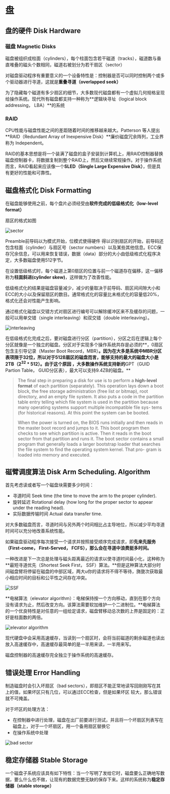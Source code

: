 # 盘

## 盘的硬件 Disk Hardware

### 磁盘 Magnetic Disks

磁盘被组织成柱面（cylinders），每个柱面包含若干磁道（tracks），磁道数与垂直堆叠的磁头个数相同，磁道右被划分为若干扇区（sector）

对磁盘驱动程序有重要意义的一个设备特性是：控制器是否可以同时控制两个或多个驱动器进行寻道，这就是**重叠寻道（overlapped seek）**

为了隐藏每个磁道有多少扇区的细节，大多数现代磁盘都有一个虚拟几何规格呈现给操作系统。现代所有磁盘都支持一种称为**逻辑块寻址（logical block addressing， LBA）**的系统

### RAID

CPU性能与磁盘性能之间的差距随着时间的推移越来越大。Patterson 等人提出**RAID（Redundant Array of Inexpensive Disk）**廉价磁盘冗余阵列，工业界称为 Independent。

RAID的基本思想是将一个装满了磁盘的盒子安装到计算机上，用RAID控制器替换磁盘控制器卡，将数据复制到整个RAID上，然后又继续常规操作。对于操作系统而言，RAID看起来应该像一个**SLED（Single Large Expensive Disk）**，但是具有更好的性能和可靠性。

## 磁盘格式化 Disk Formatting

在磁盘能够使用之前，每个盘片必须经受由**软件完成的低级格式化（low-level format）**

扇区的格式如图

![sector](https://blog-1300663127.cos.ap-shanghai.myqcloud.com/BackEnd_Notes/operating%20system/sector.png)

Preamble前导码以为模式开始，位模式使得硬件 得以识别扇区的开始，前导码还包含柱面（cylinder）与扇区号（sector numbers）以及某些其他信息。ECC保存冗余信息，可以用来恢复错误，数据（data）部分的大小由低级格式化程序决定，大多数磁盘使用512字节。

在设置低级格式时，每个磁道上第0扇区的位置与前一个磁道存在偏移，这一偏移称为**柱面斜进(cylinder skew)**，这样做为了改善性能。

低级格式化的结果是磁盘容量减少，减少的量取决于前导码、扇区间间隙大小和ECC的大小以及保留扇区的数目。通常格式化的容量比未格式化的容量低20%，格式化还会对性能产生影响。

通过格式化磁盘以交错方式对扇区进行编号可以解除缓冲区来不及缓存的问题，一般可以用单交错（single interleaving）和双交错（double interleaving）。

![interleaving](https://blog-1300663127.cos.ap-shanghai.myqcloud.com/BackEnd_Notes/operating%20system/interleaving.png)

在低级格式化完成之后，要对磁盘进行分区（partition），分区之后在逻辑上每个分区就像是一个独立的磁盘。分区对于实现多个操作系统共存是必须的**，0扇区包含主引导记录（Master Boot Record，MBR）**。因为在大多是系统中MBR分区表项限于32位，所以对于512B扇区的磁盘而言，能够支持的最大的磁盘大小是2TB（2<sup>32</sup> * 512）。由于这个原因 ，大多数操作系统支持新的**GPT（GUID Partion Table， GUID分区表），最大可以支持9.4ZB的磁盘。**

> The final step in preparing a disk for use is to perform a **high-level format** of each partition (separately). This operation lays down a boot block, the free storage administration (free list or bitmap), root directory, and an empty file system. It also puts a code in the partition table entry telling which file system is used in the partition because many operating systems support multiple incompatible file sys- tems (for historical reasons). At this point the system can be booted.
>
> When the power is turned on, the BIOS runs initially and then reads in the master boot record and jumps to it. This boot program then checks to see which partition is active. Then it reads in the boot sector from that partition and runs it. The boot sector contains a small program that generally loads a larger bootstrap loader that searches the file system to find the operating system kernel. That pro- gram is loaded into memory and executed.

## 磁臂调度算法  Disk Arm Scheduling. Algorithm

首先考虑读或者写一个磁盘块需要多少时间：

- 寻道时间 Seek time (the time to move the arm to the proper cylinder).
- 旋转延迟 Rotational delay (how long for the proper sector to appear under the reading head).
- 实际数据传输时间 Actual data transfer time.

对大多数磁盘而言，寻道时间与另外两个时间相比占主导地位，所以减少平均寻道时间可以充分地改善系统性能。

如果磁盘驱动程序每次接受一个请求并按照接受顺序完成请求，即**先来先服务（First-come， First-Served， FCFS），那么会在寻道中浪费挺多时间。**

一种改进是下一次总是处理与磁头距离最近的请求以使寻道时间最小化，这种称为**最短寻道优先（Shortest Seek First， SSF）算法。**但是这种算法大部分时间磁盘臂将停留在磁盘的中部区域，两大u你的请求将不得不等待，旖旎次获取最小相应时间的目标和公平性之间存在冲突。

![SSF](https://blog-1300663127.cos.ap-shanghai.myqcloud.com/BackEnd_Notes/operating%20system/SSF.png)

**电梯算法（elevator algorithm）：电梯保持按一个方向移动，直到在那个方向没有请求为止，然后改变方向。该算法需要软加维护一个二进制位。**电梯算法的一个优良特性是对任意的一组给定请求，磁盘臂移动总次数的上界是固定的：正好是柱面数的两倍。

![elevator algorithm](https://blog-1300663127.cos.ap-shanghai.myqcloud.com/BackEnd_Notes/operating%20system/elevator.png)

现代硬盘中会采用高速缓存，当读到一个扇区时，会将当前磁道的剩余磁道也读出放入高速缓存中，高速缓存最简单的是一半用来读，一半用来写。

磁盘控制器的高速缓存完全独立于操作系统的高速缓存。

## 错误处理 Error Handling

制造磁盘时会引入坏扇区（bad sectors），即扇区不能正常地读写回刚刚写在其上的值，如果坏区只有几位，可以通过ECC检查，但是如果坏区 较大，那么错误就不可掩盖。

对于坏区的处理方法：

- 在控制器中进行处理，磁盘在出厂前要进行测试，并且将一个坏扇区列表写在磁盘上，对于一个坏扇区，用一个备用扇区替换它
- 在操作系统中处理

![bad sector](https://blog-1300663127.cos.ap-shanghai.myqcloud.com/BackEnd_Notes/operating%20system/badSector.png)

## 稳定存储器 Stable Storage

一个磁盘子系统应该具有如下特性：当一个写明了发给它时，磁盘要么正确地写数据，要么什么也不做，让现有的数据完整无缺的保存下来。这样的系统称为**稳定存储器（stable storage）**